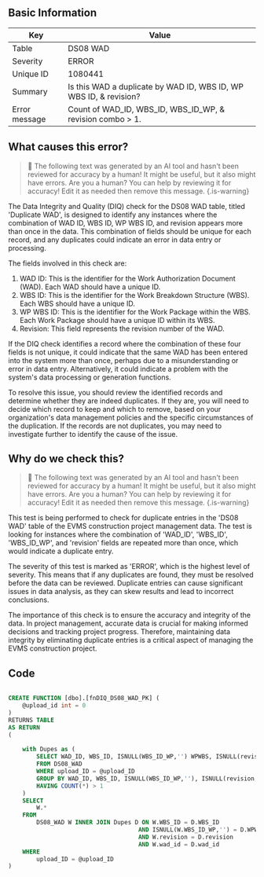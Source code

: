 ## Basic Information
| Key         | Value          |
|-------------|----------------|
| Table       | DS08 WAD |
| Severity    | ERROR |
| Unique ID   | 1080441   |
| Summary     | Is this WAD a duplicate by WAD ID, WBS ID, WP WBS ID, & revision? |
| Error message | Count of WAD_ID, WBS_ID, WBS_ID_WP, & revision combo > 1. |

## What causes this error?

> :robot: The following text was generated by an AI tool and hasn't been reviewed for accuracy by a human! It might be useful, but it also might have errors. Are you a human? You can help by reviewing it for accuracy! Edit it as needed then remove this message.
{.is-warning}

The Data Integrity and Quality (DIQ) check for the DS08 WAD table, titled 'Duplicate WAD', is designed to identify any instances where the combination of WAD ID, WBS ID, WP WBS ID, and revision appears more than once in the data. This combination of fields should be unique for each record, and any duplicates could indicate an error in data entry or processing.

The fields involved in this check are:

1. WAD ID: This is the identifier for the Work Authorization Document (WAD). Each WAD should have a unique ID.
2. WBS ID: This is the identifier for the Work Breakdown Structure (WBS). Each WBS should have a unique ID.
3. WP WBS ID: This is the identifier for the Work Package within the WBS. Each Work Package should have a unique ID within its WBS.
4. Revision: This field represents the revision number of the WAD. 

If the DIQ check identifies a record where the combination of these four fields is not unique, it could indicate that the same WAD has been entered into the system more than once, perhaps due to a misunderstanding or error in data entry. Alternatively, it could indicate a problem with the system's data processing or generation functions. 

To resolve this issue, you should review the identified records and determine whether they are indeed duplicates. If they are, you will need to decide which record to keep and which to remove, based on your organization's data management policies and the specific circumstances of the duplication. If the records are not duplicates, you may need to investigate further to identify the cause of the issue.
## Why do we check this?

> :robot: The following text was generated by an AI tool and hasn't been reviewed for accuracy by a human! It might be useful, but it also might have errors. Are you a human? You can help by reviewing it for accuracy! Edit it as needed then remove this message.
{.is-warning}

This test is being performed to check for duplicate entries in the 'DS08 WAD' table of the EVMS construction project management data. The test is looking for instances where the combination of 'WAD_ID', 'WBS_ID', 'WBS_ID_WP', and 'revision' fields are repeated more than once, which would indicate a duplicate entry.

The severity of this test is marked as 'ERROR', which is the highest level of severity. This means that if any duplicates are found, they must be resolved before the data can be reviewed. Duplicate entries can cause significant issues in data analysis, as they can skew results and lead to incorrect conclusions. 

The importance of this check is to ensure the accuracy and integrity of the data. In project management, accurate data is crucial for making informed decisions and tracking project progress. Therefore, maintaining data integrity by eliminating duplicate entries is a critical aspect of managing the EVMS construction project.
## Code

```sql

CREATE FUNCTION [dbo].[fnDIQ_DS08_WAD_PK] (
	@upload_id int = 0
)
RETURNS TABLE
AS RETURN
(
	
	with Dupes as (
		SELECT WAD_ID, WBS_ID, ISNULL(WBS_ID_WP,'') WPWBS, ISNULL(revision,'') revision
		FROM DS08_WAD
		WHERE upload_ID = @upload_ID
		GROUP BY WAD_ID, WBS_ID, ISNULL(WBS_ID_WP,''), ISNULL(revision,'')
		HAVING COUNT(*) > 1
	)
	SELECT 
		W.*
	FROM
		DS08_WAD W INNER JOIN Dupes D ON W.WBS_ID = D.WBS_ID
									 AND ISNULL(W.WBS_ID_WP,'') = D.WPWBS
									 AND W.revision = D.revision
									 AND W.wad_id = D.wad_id
	WHERE
		upload_ID = @upload_ID
)
```
